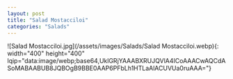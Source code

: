 ```yaml
---
layout: post
title: "Salad Mostacciloi"
categories: "Salads"
---
```

![Salad Mostacciloi.jpg](/assets/images/Salads/Salad Mostacciloi.webp){: width="400" height="400" lqip="data:image/webp;base64,UklGRjYAAABXRUJQVlA4ICoAAACwAQCdASoMABAABUB8JQBOgB9BBE0AAP6PFbLh1HTLaAlACUVUa0ruAAA="}

